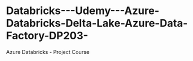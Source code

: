 # Databricks---Udemy---Azure-Databricks-Delta-Lake-Azure-Data-Factory-DP203-
Azure Databricks - Project Course
